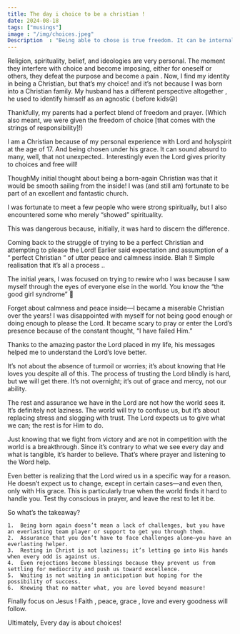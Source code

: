 ```yaml
---
title: The day i choice to be a christian ! 
date: 2024-08-18
tags: ["musings"]
image : "/img/choices.jpeg"
Description  : "Being able to chose is true freedom. It can be internal or external strongholds, but take sometime to decide "would you still do it if..." and that includes in our believes as well! "
---
```


Religion, spirituality, belief, and ideologies are very personal. The moment they interfere with choice and become imposing, either for oneself or others, they defeat the purpose and become a pain .
Now, I find my identity in being a Christian, but that’s my choice! and it’s not because I was born into a Christian family. My husband has a different perspective altogether , he used to identify himself as an agnostic ( before kids😜)

Thankfully, my parents had a perfect blend of freedom and prayer. (Which also meant, we were given the freedom of  choice [that comes with the strings of responsibility]!)

I am a Christian because of my personal experience with Lord and holyspirit at the age of 17. And being chosen under his grace. It can sound absurd to many, well, that not unexpected..  Interestingly even the Lord gives priority to choices and free will!

ThoughMy initial thought about being a born-again Christian was that it would be smooth sailing from the inside! I was (and still am) fortunate to be part of an excellent and fantastic church.

I was fortunate to meet a few people who were strong spiritually, but I also encountered some who merely “showed” spirituality.

This was dangerous because, initially, it was hard to discern the difference.

Coming back to the struggle of trying to be a perfect Christian and attempting to please the Lord! Earlier said expectation and assumption of a “ perfect Christian “ of utter peace and calmness inside. Blah !!
Simple realisation that it’s all a process ..

The initial years, I was focused on trying to rewire who I was because I saw myself through the eyes of everyone else in the world. You know the “the good girl syndrome”
🤮

Forget about calmness and peace inside—I became a miserable Christian over the years! I was disappointed with myself for not being good enough or doing enough to please the Lord. It became scary to pray or enter the Lord’s presence because of the constant thought, “I have failed Him.”

Thanks to the amazing pastor the Lord placed in my life, his messages helped me to understand the Lord’s love better.

It’s not about the absence of turmoil or worries; it’s about knowing that He loves you despite all of this. 
The process of trusting the Lord blindly is hard, but we will get there. It’s not overnight; it’s out of grace and mercy, not our ability.

The rest and assurance we have in the Lord are not how the world sees it. It’s definitely not laziness. 
The world will try to confuse us, but it’s about replacing stress and slogging with trust. 
The Lord expects us to give what we can; the rest is for Him to do.

Just knowing that we fight from victory and are not in competition with the world is a breakthrough. 
Since it’s contrary to what we see every day and what is tangible, it’s harder to believe. 
That’s where prayer and listening to the Word help.

Even better is realizing that the Lord wired us in a specific way for a reason. 
He doesn’t expect us to change, except in certain cases—and even then, only with His grace. 
This is particularly true when the world finds it hard to handle you. 
Test thy conscious in prayer, and leave the rest to let it be.

So what’s the takeaway?

	1.	Being born again doesn’t mean a lack of challenges, but you have an everlasting team player or support to get you through them.
	2.	Assurance that you don’t have to face challenges alone—you have an everlasting helper.
	3.	Resting in Christ is not laziness; it’s letting go into His hands when every odd is against us.
	4.	Even rejections become blessings because they prevent us from settling for mediocrity and push us toward excellence.
	5.	Waiting is not waiting in anticipation but hoping for the possibility of success.
	6.	Knowing that no matter what, you are loved beyond measure!

Finally focus on Jesus ! Faith , peace, grace , love and every goodness will follow.

Ultimately, Every day is about choices! 